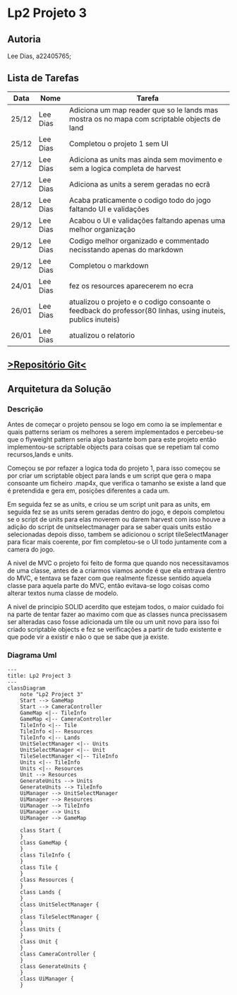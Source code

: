 # Lp2 Projeto 3

## Autoria

Lee Dias, a22405765;

## Lista de Tarefas

| Data | Nome | Tarefa |
|------|------|--------|
|25/12|Lee Dias|Adiciona um map reader que so le lands mas mostra os no mapa com scriptable objects de land|
|25/12|Lee Dias|Completou o projeto 1 sem UI|
|27/12|Lee Dias|Adiciona as units mas ainda sem movimento e sem a logica completa de harvest|
|27/12|Lee Dias|Adiciona as units a serem geradas no ecrã|
|28/12|Lee Dias|Acaba praticamente o codigo todo do jogo faltando UI e validações|
|29/12|Lee Dias|Acabou o UI e validações faltando apenas uma melhor organização|
|29/12|Lee Dias|Codigo melhor organizado e commentado necisstando apenas do markdown|
|29/12|Lee Dias|Completou o markdown|
|24/01|Lee Dias|fez os resources aparecerem no ecra|
|26/01|Lee Dias|atualizou o projeto e o codigo consoante o feedback do professor(80 linhas, using inuteis, publics inuteis)|
|26/01|Lee Dias|atualizou o relatorio|



## [>Repositório Git<](https://github.com/Lee-Dias/LP2_Projeto3)

## Arquitetura da Solução

### Descrição

Antes de começar o projeto pensou se logo em como ia se implementar e quais 
patterns seriam os melhores a serem implementados e percebeu-se que o 
flyweight pattern seria algo bastante bom para este projeto então implementou-se 
scriptable objects para coisas que se repetiam tal como recursos,lands e units.

Começou se por refazer a logica toda do projeto 1, para isso começou se por criar um 
scriptable object para lands e um script que gera o mapa consoante um ficheiro
.map4x, que verifica o tamanho se existe a land que é pretendida e gera em, 
posições diferentes a cada um. 

Em seguida fez se as units, e criou se um script unit para as units,
em seguida fez se as units serem geradas dentro do jogo,
e depois completou se o script de units para elas moverem ou darem harvest com isso houve a adição do 
script de unitselectmanager para se saber quais units estão selecionadas depois disso,
tambem se adicionou o script tileSelectManager para ficar mais coerente,
por fim completou-se o UI todo juntamente com a camera do jogo.

A nivel de MVC o projeto foi feito de forma que quando nos necessitavamos de uma classe,
antes de a criarmos viamos aonde é que ela entrava dentro do MVC,
e tentava se fazer com que realmente fizesse sentido aquela classe para aquela parte do MVC,
então evitava-se logo coisas como alterar textos numa classe de modelo. 

A nivel de principio SOLID acerdito que estejam todos, o maior cuidado foi na parte de tentar fazer ao maximo com que 
as classes nunca precissasem ser alteradas caso fosse adicionada um tile ou um unit novo para isso foi criado scriptable objects
e fez se verificações a partir de tudo existente e que pode vir a existir e não o que se sabe que ja existe. 


### Diagrama Uml
```mermaid
---
title: Lp2 Project 3
---
classDiagram
    note "Lp2 Project 3"
    Start --> GameMap
    Start --> CameraController
    GameMap <|-- TileInfo
    GameMap <|-- CameraController
    TileInfo <|-- Tile
    TileInfo <|-- Resources
    TileInfo <|-- Lands
    UnitSelectManager <|-- Units
    UnitSelectManager <|-- Unit
    TileSelectManager <|-- TileInfo
    Units <|-- TileInfo
    Units <|-- Resources
    Unit --> Resources
    GenerateUnits --> Units
    GenerateUnits --> TileInfo
    UiManager --> UnitSelectManager
    UiManager --> Resources
    UiManager --> TileInfo
    UiManager --> Units
    UiManager --> GameMap

    class Start {
    }
    class GameMap {
    }
    class TileInfo {
    }
    class Tile {
    }
    class Resources {
    }
    class Lands {
    }
    class UnitSelectManager {
    }
    class TileSelectManager {
    }
    class Units {
    }
    class Unit {
    }
    class CameraController {
    }
    class GenerateUnits {
    }
    class UiManager {
    }

